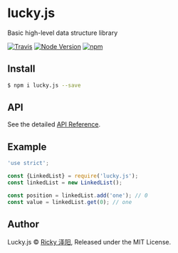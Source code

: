 # lucky.js
Basic high-level data structure library

[![Travis](https://img.shields.io/travis/rickyes/lucky.js.svg?style=for-the-badge)](https://travis-ci.org/rickyes/lucky.js)
[![Node Version](https://img.shields.io/badge/node-%3E=9.0.0-brightgreen.svg?longCache=true&style=for-the-badge)](https://www.npmjs.com/package/lucky.js)
[![npm](https://img.shields.io/npm/v/lucky.js.svg?style=for-the-badge)](https://www.npmjs.com/package/lucky.js)

## Install

``` bash
$ npm i lucky.js --save
```

## API
See the detailed [API Reference](./docs/index.md).

## Example

``` js
'use strict';

const {LinkedList} = require('lucky.js');
const linkedList = new LinkedList();

const position = linkedList.add('one'); // 0
const value = linkedList.get(0); // one
```

## Author
Lucky.js © [Ricky 泽阳](https://github.com/rickyes), Released under the MIT License.  